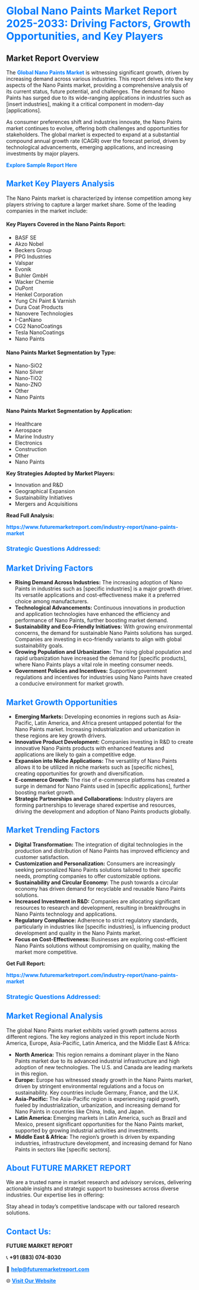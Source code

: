 <h1 style="color: #007BFF;">Global Nano Paints Market Report 2025-2033: Driving Factors, Growth Opportunities, and Key Players</h1>

<section id="overview">
<h2>Market Report Overview</h2>
<p>The <a href="https://www.futuremarketreport.com/industry-report/nano-paints-market" style="color: #007BFF; text-decoration: none;"><strong>Global Nano Paints Market</strong></a> is witnessing significant growth, driven by increasing demand across various industries. This report delves into the key aspects of the Nano Paints market, providing a comprehensive analysis of its current status, future potential, and challenges. The demand for Nano Paints has surged due to its wide-ranging applications in industries such as [insert industries], making it a critical component in modern-day [applications].</p>
<p>As consumer preferences shift and industries innovate, the Nano Paints market continues to evolve, offering both challenges and opportunities for stakeholders. The global market is expected to expand at a substantial compound annual growth rate (CAGR) over the forecast period, driven by technological advancements, emerging applications, and increasing investments by major players.</p>
</section>

<section id="overview">
<p><a href="https://www.futuremarketreport.com/request-sample/reportId=91596" style="color: #007BFF; text-decoration: none;"><strong>Explore Sample Report Here</strong></a></p>
</section>

<section id="key-players">
<h2 style="color: #007BFF;">Market Key Players Analysis</h2>
<p>The Nano Paints market is characterized by intense competition among key players striving to capture a larger market share. Some of the leading companies in the market include:</p>
<h4>Key Players Covered in the Nano Paints Report:</h4>
<ul><li>BASF SE</li><li>Akzo Nobel</li><li>Beckers Group</li><li>PPG Industries</li><li>Valspar</li><li>Evonik</li><li>Buhler GmbH</li><li>Wacker Chemie</li><li>DuPont</li><li>Henkel Corporation</li><li>Yung Chi Paint &amp; Varnish</li><li>Dura Coat Products</li><li>Nanovere Technologies</li><li>I-CanNano</li><li>CG2 NanoCoatings</li><li>Tesla NanoCoatings</li><li>Nano Paints</li></ul>
<h4>Nano Paints Market Segmentation by Type:</h4>
<ul><li>Nano-SiO2</li><li>Nano Silver</li><li>Nano-TiO2</li><li>Nano-ZNO</li><li>Other</li><li>Nano Paints</li></ul>

<h4>Nano Paints Market Segmentation by Application:</h4>
<ul><li>Healthcare</li><li>Aerospace</li><li>Marine Industry</li><li>Electronics</li><li>Construction</li><li>Other</li><li>Nano Paints</li></ul>
<p><strong>Key Strategies Adopted by Market Players:</strong></p>
<ul>
<li>Innovation and R&D</li>
<li>Geographical Expansion</li>
<li>Sustainability Initiatives</li>
<li>Mergers and Acquisitions</li>
</ul>
</section>

<section>
<p><strong>Read Full Analysis: </strong></p><a href="https://www.futuremarketreport.com/industry-report/nano-paints-market" style="color: #007BFF; text-decoration: none;"><strong>https://www.futuremarketreport.com/industry-report/nano-paints-market</strong></a>
<h3 style="color: #007BFF;">Strategic Questions Addressed:</h3>
</section>

<section id="driving-factors">
<h2 style="color: #007BFF;">Market Driving Factors</h2>
<ul>
<li><strong>Rising Demand Across Industries:</strong> The increasing adoption of Nano Paints in industries such as [specific industries] is a major growth driver. Its versatile applications and cost-effectiveness make it a preferred choice among manufacturers.</li>
<li><strong>Technological Advancements:</strong> Continuous innovations in production and application technologies have enhanced the efficiency and performance of Nano Paints, further boosting market demand.</li>
<li><strong>Sustainability and Eco-Friendly Initiatives:</strong> With growing environmental concerns, the demand for sustainable Nano Paints solutions has surged. Companies are investing in eco-friendly variants to align with global sustainability goals.</li>
<li><strong>Growing Population and Urbanization:</strong> The rising global population and rapid urbanization have increased the demand for [specific products], where Nano Paints plays a vital role in meeting consumer needs.</li>
<li><strong>Government Policies and Incentives:</strong> Supportive government regulations and incentives for industries using Nano Paints have created a conducive environment for market growth.</li>
</ul>
</section>

<section id="growth-opportunities">
<h2 style="color: #007BFF;">Market Growth Opportunities</h2>
<ul>
<li><strong>Emerging Markets:</strong> Developing economies in regions such as Asia-Pacific, Latin America, and Africa present untapped potential for the Nano Paints market. Increasing industrialization and urbanization in these regions are key growth drivers.</li>
<li><strong>Innovative Product Development:</strong> Companies investing in R&D to create innovative Nano Paints products with enhanced features and applications are likely to gain a competitive edge.</li>
<li><strong>Expansion into Niche Applications:</strong> The versatility of Nano Paints allows it to be utilized in niche markets such as [specific niches], creating opportunities for growth and diversification.</li>
<li><strong>E-commerce Growth:</strong> The rise of e-commerce platforms has created a surge in demand for Nano Paints used in [specific applications], further boosting market growth.</li>
<li><strong>Strategic Partnerships and Collaborations:</strong> Industry players are forming partnerships to leverage shared expertise and resources, driving the development and adoption of Nano Paints products globally.</li>
</ul>
</section>

<section id="trending-factors">
<h2 style="color: #007BFF;">Market Trending Factors</h2>
<ul>
<li><strong>Digital Transformation:</strong> The integration of digital technologies in the production and distribution of Nano Paints has improved efficiency and customer satisfaction.</li>
<li><strong>Customization and Personalization:</strong> Consumers are increasingly seeking personalized Nano Paints solutions tailored to their specific needs, prompting companies to offer customizable options.</li>
<li><strong>Sustainability and Circular Economy:</strong> The push towards a circular economy has driven demand for recyclable and reusable Nano Paints solutions.</li>
<li><strong>Increased Investment in R&D:</strong> Companies are allocating significant resources to research and development, resulting in breakthroughs in Nano Paints technology and applications.</li>
<li><strong>Regulatory Compliance:</strong> Adherence to strict regulatory standards, particularly in industries like [specific industries], is influencing product development and quality in the Nano Paints market.</li>
<li><strong>Focus on Cost-Effectiveness:</strong> Businesses are exploring cost-efficient Nano Paints solutions without compromising on quality, making the market more competitive.</li>
</ul>
</section>

<section>
<p><strong>Get Full Report: </strong></p><a href="https://www.futuremarketreport.com/industry-report/nano-paints-market" style="color: #007BFF; text-decoration: none;"><strong>https://www.futuremarketreport.com/industry-report/nano-paints-market</strong></a>
<h3 style="color: #007BFF;">Strategic Questions Addressed:</h3>
</section>


<section id="regional-analysis">
<h2 style="color: #007BFF;">Market Regional Analysis</h2>
<p>The global Nano Paints market exhibits varied growth patterns across different regions. The key regions analyzed in this report include North America, Europe, Asia-Pacific, Latin America, and the Middle East & Africa:</p>
<ul>
<li><strong>North America:</strong> This region remains a dominant player in the Nano Paints market due to its advanced industrial infrastructure and high adoption of new technologies. The U.S. and Canada are leading markets in this region.</li>
<li><strong>Europe:</strong> Europe has witnessed steady growth in the Nano Paints market, driven by stringent environmental regulations and a focus on sustainability. Key countries include Germany, France, and the U.K.</li>
<li><strong>Asia-Pacific:</strong> The Asia-Pacific region is experiencing rapid growth, fueled by industrialization, urbanization, and increasing demand for Nano Paints in countries like China, India, and Japan.</li>
<li><strong>Latin America:</strong> Emerging markets in Latin America, such as Brazil and Mexico, present significant opportunities for the Nano Paints market, supported by growing industrial activities and investments.</li>
<li><strong>Middle East & Africa:</strong> The region’s growth is driven by expanding industries, infrastructure development, and increasing demand for Nano Paints in sectors like [specific sectors].</li>
</ul>
</section>

<footer>
<h2 style="color: #007BFF;">About FUTURE MARKET REPORT</h2>
<p>We are a trusted name in market research and advisory services, delivering actionable insights and strategic support to businesses across diverse industries. Our expertise lies in offering:</p>

<p>Stay ahead in today’s competitive landscape with our tailored research solutions.</p>

<h2 style="color: #007BFF;">Contact Us:</h2>
<p><strong>FUTURE MARKET REPORT</strong></p>
<p>📞 <strong>+91 (883) 074-8030</strong></p>
<p>📧 <strong><a href="mailto:help@futuremarketreport.com" style="color: #007BFF;">help@futuremarketreport.com</a></strong></p>
<p>🌐 <strong><a href="https://www.futuremarketreport.com/" style="color: #007BFF;">Visit Our Website</a></strong></p>
</footer>